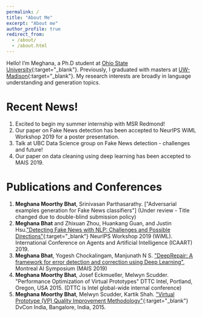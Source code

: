 ```yaml
---
permalink: /
title: "About Me"
excerpt: "About me"
author_profile: true
redirect_from: 
  - /about/
  - /about.html
---
```


Hello! I’m Meghana, a Ph.D student at [Ohio State University](https://www.osu.edu/){:target="_blank"}. Previously, I graduated with masters at [UW-Madison](https://www.wisc.edu/){:target="_blank"}. My research interests are broadly in language understanding and generation topics.

Recent News!
============
1. Excited to begin my summer internship with MSR Redmond!
2. Our paper on Fake News detection has been accepted to NeurIPS WiML Workshop 2019 for a poster presentation.
3. Talk at UBC Data Science group on Fake News detection - challenges and future!
4. Our paper on data cleaning using deep learning has been accepted to MAIS 2019.

Publications and Conferences
=============================
1. **Meghana Moorthy Bhat**, Srinivasan Parthasarathy. ["Adversarial examples generation for Fake News classifiers"] (Under review - Title changed due to double-blind submission policy)
2. **Meghana Bhat** and Zhixuan Zhou, Huankang Guan, and Justin Hsu.["Detecting Fake News with NLP: Challenges and Possible Directions"](https://meghu2791.github.io/Fake_News_Detection.pdf){:target="_blank"} 
NeurIPS Workshop 2019 (WiML).
International Conference on Agents and Artificial Intelligence (ICAART) 2019. 
3. **Meghana Bhat**, Yogesh Chockalingam, Manjunath N S. ["DeepRepair: A framework for error detection and correction using Deep Learning"](https://meghu2791.github.io/deeprepair.pdf), Montreal AI Symposium (MAIS 2019)
4. **Meghana Moorthy Bhat**, Josef Eckmueller, Melwyn Scudder. "Performance Optimization of Virtual Prototypes" DTTC Intel, Portland, Oregon, USA 2015. (DTTC is Intel global-wide internal conference)
5. **Meghana Moorthy Bhat**, Melwyn Scudder, Kartik Shah. ["Virtual Prototype (VP) Quality Improvement Methodology"](https://dvcon-india.org/sites/dvcon-india.org/files/archive/2015/proceedings/132_VP_Quality_Improvement.pdf){:target="_blank"} DvCon India, Bangalore, India, 2015.

